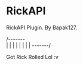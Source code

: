 # RickAPI
RickAPI Plugin.
By Bapak127.


/-------\
|       |
|       |
|       |
|       |
\-------/

Got Rick Rolled Lol :v
